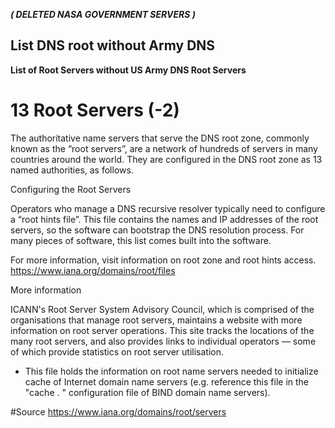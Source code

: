 ***( DELETED NASA GOVERNMENT SERVERS )***

## List DNS root without Army DNS
******List of Root Servers without US Army DNS
Root Servers******



# 13 Root Servers (-2)
The authoritative name servers that serve the DNS root zone, 
commonly known as the “root servers”, are a network of hundreds of servers in many countries around the world. 
They are configured in the DNS root zone as 13 named authorities, as follows.

Configuring the Root Servers

Operators who manage a DNS recursive resolver typically need to configure a “root hints file”. 
This file contains the names and IP addresses of the root servers, so the software can bootstrap the DNS resolution process. 
For many pieces of software, this list comes built into the software.

For more information, visit information on root zone and root hints access.
https://www.iana.org/domains/root/files

More information

ICANN's Root Server System Advisory Council, which is comprised of the organisations that manage root servers,
maintains a website with more information on root server operations.
This site tracks the locations of the many root servers, and also provides links to individual operators
— some of which provide statistics on root server utilisation.

- This file holds the information on root name servers needed to initialize cache of Internet domain name servers
(e.g. reference this file in the "cache  .  <file>" configuration file of BIND domain name servers).

#Source  https://www.iana.org/domains/root/servers
